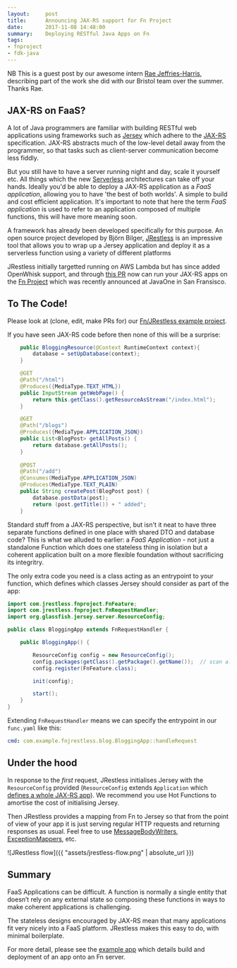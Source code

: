 ```yaml
---
layout:     post
title:      Announcing JAX-RS support for Fn Project
date:       2017-11-08 14:48:00
summary:    Deploying RESTful Java Apps on Fn
tags:
- fnproject
- fdk-java
---
```


NB This is a guest post by our awesome intern [Rae Jeffries-Harris](https://github.com/raej), describing part of the work she did with our Bristol team over the summer. Thanks Rae.

## JAX-RS on FaaS?

A lot of Java programmers are familiar with building RESTful web applications using frameworks such as [Jersey](https://jersey.github.io/) which adhere to the [JAX-RS](https://github.com/jax-rs) specification. JAX-RS abstracts much of the low-level detail away from the programmer, so that tasks such as client-server communication become less fiddly.

But you still have to have a server running night and day, scale it yourself etc. All things which the new [Serverless](http://blog.rowanudell.com/the-serverless-compute-manifesto/) architectures can take off your hands.  Ideally you'd be able to deploy a JAX-RS application as a *FaaS application*, allowing you to have 'the best of both worlds'. A simple to build and cost efficient application. It's important to note that here the term *FaaS application* is used to refer to an application composed of multiple functions, this will have more meaning soon.

A framework has already been developed specifically for this purpose. An open source project developed by Björn Bilger, [JRestless](https://github.com/bbilger/jrestless) is an impressive tool that allows you to wrap up a Jersey application and deploy it as a serverless function using a variety of different platforms

JRestless initially targetted running on AWS Lambda but has since added OpenWhisk support, and through [this PR](https://github.com/bbilger/jrestless/pull/43) now can run your JAX-RS apps on the [Fn Project](http://fnproject.io/) which was recently announced at JavaOne  in San Fransisco. 

## To The Code!

Please look at (clone, edit, make PRs for) our [Fn/JRestless example project](https://github.com/fnproject/fn-jrestless).

If you have seen JAX-RS code before then none of this will be a surprise:

```java
    public BloggingResource(@Context RuntimeContext context){
        database = setUpDatabase(context);
    }

    @GET
    @Path("/html")
    @Produces({MediaType.TEXT_HTML})
    public InputStream getWebPage() {
        return this.getClass().getResourceAsStream("/index.html");
    }

    @GET
    @Path("/blogs")
    @Produces({MediaType.APPLICATION_JSON})
    public List<BlogPost> getAllPosts() {
        return database.getAllPosts();
    }
	
    @POST
    @Path("/add")
    @Consumes(MediaType.APPLICATION_JSON)
    @Produces(MediaType.TEXT_PLAIN)
    public String createPost(BlogPost post) {
        database.postData(post);
        return (post.getTitle()) + " added";
    }
```

Standard stuff from a JAX-RS perspective, but isn't it neat to have three separate functions defined in one place with shared DTO and database code? This is what we alluded to earlier: a *FaaS Application* - not just a standalone Function which does one stateless thing in isolation but a coherent application built on a more flexible foundation without sacrificing its integritry.

The only extra code you need is a class acting as an entrypoint to your function, which defines which classes Jersey should consider as part of the app:

```java
import com.jrestless.fnproject.FnFeature;
import com.jrestless.fnproject.FnRequestHandler;
import org.glassfish.jersey.server.ResourceConfig;

public class BloggingApp extends FnRequestHandler {

    public BloggingApp() {

        ResourceConfig config = new ResourceConfig();
        config.packages(getClass().getPackage().getName());  // scan all classes in this package
        config.register(FnFeature.class);

        init(config);

        start();
    }
}
```

Extending `FnRequestHandler` means we can specify the entrypoint in our `func.yaml` like this:

```yaml
cmd: com.example.fnjrestless.blog.BloggingApp::handleRequest
```


## Under the hood

In response to the *first* request, JRestless initialises Jersey with the `ResourceConfig` provided (`ResourceConfig` extends `Application` which [defines a whole JAX-RS app](https://docs.oracle.com/javaee/7/api/javax/ws/rs/core/Application.html)). We recommend you use Hot Functions to amortise the cost of initialising Jersey.

Then JRestless provides a mapping from Fn to Jersey so that from the point of view of your app it is just serving regular HTTP requests and returning responses as usual. Feel free to use [MessageBodyWriters](https://docs.oracle.com/javaee/7/api/javax/ws/rs/ext/MessageBodyWriter.html), [ExceptionMappers](https://docs.oracle.com/javaee/7/api/javax/ws/rs/ext/ExceptionMapper.html), etc.

![JRestless flow]({{ "assets/jrestless-flow.png" | absolute_url }})

## Summary

FaaS Applications can be difficult. A function is normally a single entity that doesn’t rely on any external state so composing these functions in ways to make coherent applications is challenging.

The stateless designs encouraged by JAX-RS mean that many applications fit very nicely into a FaaS platform. JRestless makes this easy to do, with minimal boilerplate.

For more detail, please see the [example app](https://github.com/fnproject/fn-jrestless#fn-project-jrestless-blogging-example) which details build and deployment of an app onto an Fn server.
